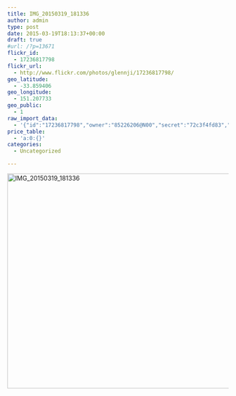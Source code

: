 ```yaml
---
title: IMG_20150319_181336
author: admin
type: post
date: 2015-03-19T18:13:37+00:00
draft: true
#url: /?p=13671
flickr_id:
  - 17236817798
flickr_url:
  - http://www.flickr.com/photos/glennji/17236817798/
geo_latitude:
  - -33.859406
geo_longitude:
  - 151.207733
geo_public:
  - 1
raw_import_data:
  - '{"id":"17236817798","owner":"85226206@N00","secret":"72c3f4fd83","server":"7764","farm":8,"title":"IMG_20150319_181336","ispublic":0,"isfriend":0,"isfamily":0,"description":{"_content":""},"dateupload":"1431090867","lastupdate":"1431090876","datetaken":"2015-03-19 18:13:37","datetakengranularity":"0","datetakenunknown":"0","ownername":"glennji","tags":"","machine_tags":"","originalsecret":"839fb4a7f1","originalformat":"jpg","latitude":"-33.859406","longitude":"151.207733","accuracy":"16","context":0,"place_id":"uyU97kpTVLseY.4z4g","woeid":"26198434","geo_is_family":0,"geo_is_friend":0,"geo_is_contact":0,"geo_is_public":0,"media":"photo","media_status":"ready","url_o":"https://farm8.staticflickr.com/7764/17236817798_839fb4a7f1_o.jpg","height_o":"3120","width_o":"4208"}'
price_table:
  - 'a:0:{}'
categories:
  - Uncategorized

---
```

<p class="flickr-image">
  <a href="http://www.flickr.com/photos/glennji/17236817798/" class="flickr-link"><img src="/wp-content/uploads/2015/03/17236817798_839fb4a7f1_o-1024x759.jpg" width="660" height="489" alt="IMG_20150319_181336" class="keyring-img" /></a>
</p>
